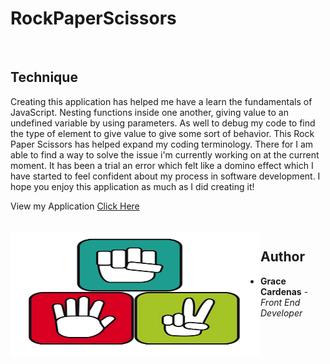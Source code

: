 # RockPaperScissors

<br>

## Technique
Creating this application has helped me have a learn the fundamentals of JavaScript. Nesting functions inside one another, giving 
value to an undefined variable by using parameters. As well to debug my code to find the type of element to give value to give some sort of behavior.
This Rock Paper Scissors has helped expand my coding terminology. There for I am able to find a way to solve the issue i'm currently working on at the current moment. It has been a trial an error which felt like a domino effect which I have started to feel confident about my process in software development. I hope you enjoy this application as much as I did creating it!

View my Application [Click Here](https://graceec.github.io/RockPaperScissors/)

<br>

<img src ='rock-paper-scissors.jpg' img align='left' width='400' height='200'>

## Author
* **Grace Cardenas** - *Front End Developer* 

